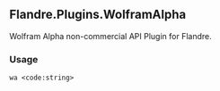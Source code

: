 ﻿## Flandre.Plugins.WolframAlpha

Wolfram Alpha non-commercial API Plugin for Flandre.

### Usage

```
wa <code:string>
```
